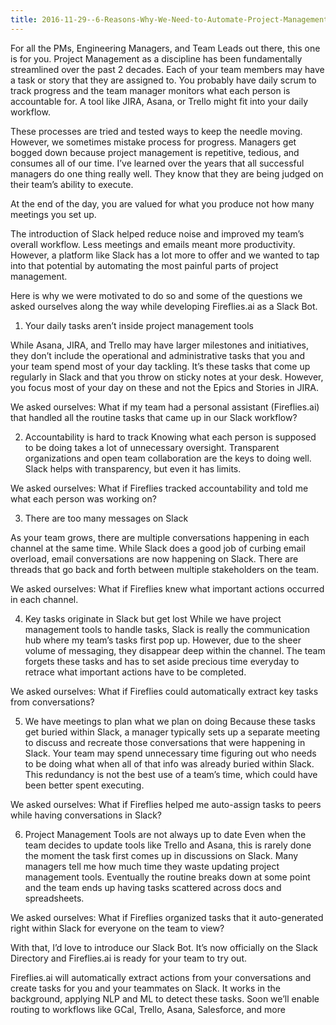 ```yaml
---
title: 2016-11-29--6-Reasons-Why-We-Need-to-Automate-Project-Management-on-Slack
---
```


For all the PMs, Engineering Managers, and Team Leads out there, this one is for you.
Project Management as a discipline has been fundamentally streamlined over the past 2 decades. Each of your team members may have a task or story that they are assigned to. You probably have daily scrum to track progress and the team manager monitors what each person is accountable for. A tool like JIRA, Asana, or Trello might fit into your daily workflow.

These processes are tried and tested ways to keep the needle moving. However, we sometimes mistake process for progress. Managers get bogged down because project management is repetitive, tedious, and consumes all of our time. I’ve learned over the years that all successful managers do one thing really well. They know that they are being judged on their team’s ability to execute.

At the end of the day, you are valued for what you produce not how many meetings you set up.

The introduction of Slack helped reduce noise and improved my team’s overall workflow. Less meetings and emails meant more productivity. However, a platform like Slack has a lot more to offer and we wanted to tap into that potential by automating the most painful parts of project management.

Here is why we were motivated to do so and some of the questions we asked ourselves along the way while developing Fireflies.ai as a Slack Bot.

1) Your daily tasks aren’t inside project management tools

While Asana, JIRA, and Trello may have larger milestones and initiatives, they don’t include the operational and administrative tasks that you and your team spend most of your day tackling. It’s these tasks that come up regularly in Slack and that you throw on sticky notes at your desk. However, you focus most of your day on these and not the Epics and Stories in JIRA.

We asked ourselves:
What if my team had a personal assistant (Fireflies.ai) that handled all the routine tasks that came up in our Slack workflow?

2) Accountability is hard to track
Knowing what each person is supposed to be doing takes a lot of unnecessary oversight. Transparent organizations and open team collaboration are the keys to doing well. Slack helps with transparency, but even it has limits.

We asked ourselves:
What if Fireflies tracked accountability and told me what each person was working on?

3) There are too many messages on Slack

As your team grows, there are multiple conversations happening in each channel at the same time. While Slack does a good job of curbing email overload, email conversations are now happening on Slack. There are threads that go back and forth between multiple stakeholders on the team.

We asked ourselves:
What if Fireflies knew what important actions occurred in each channel.

4) Key tasks originate in Slack but get lost
While we have project management tools to handle tasks, Slack is really the communication hub where my team’s tasks first pop up. However, due to the sheer volume of messaging, they disappear deep within the channel. The team forgets these tasks and has to set aside precious time everyday to retrace what important actions have to be completed.

We asked ourselves:
What if Fireflies could automatically extract key tasks from conversations?

5) We have meetings to plan what we plan on doing
Because these tasks get buried within Slack, a manager typically sets up a separate meeting to discuss and recreate those conversations that were happening in Slack. Your team may spend unnecessary time figuring out who needs to be doing what when all of that info was already buried within Slack. This redundancy is not the best use of a team’s time, which could have been better spent executing.

We asked ourselves:
What if Fireflies helped me auto-assign tasks to peers while having conversations in Slack?

6) Project Management Tools are not always up to date
Even when the team decides to update tools like Trello and Asana, this is rarely done the moment the task first comes up in discussions on Slack. Many managers tell me how much time they waste updating project management tools. Eventually the routine breaks down at some point and the team ends up having tasks scattered across docs and spreadsheets.

We asked ourselves:
What if Fireflies organized tasks that it auto-generated right within Slack for everyone on the team to view?

With that, I’d love to introduce our Slack Bot. It’s now officially on the Slack Directory and Fireflies.ai is ready for your team to try out.

Fireflies.ai will automatically extract actions from your conversations and create tasks for you and your teammates on Slack. It works in the background, applying NLP and ML to detect these tasks. Soon we’ll enable routing to workflows like GCal, Trello, Asana, Salesforce, and more
